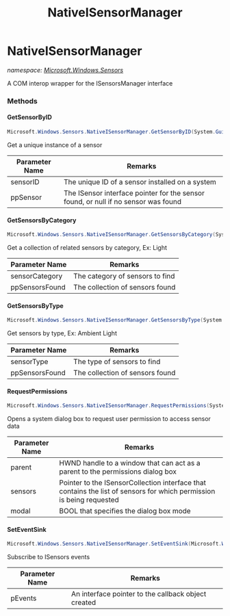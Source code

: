 ﻿---
title: NativeISensorManager
---

# NativeISensorManager
_namespace: [Microsoft.Windows.Sensors](N-Microsoft.Windows.Sensors.html)_

A COM interop wrapper for the ISensorsManager interface

### Methods

#### GetSensorByID
```csharp
Microsoft.Windows.Sensors.NativeISensorManager.GetSensorByID(System.Guid,Microsoft.Windows.Sensors.ISensor@)
```
Get a unique instance of a sensor

|Parameter Name|Remarks|
|--------------|-------|
|sensorID|The unique ID of a sensor installed on a system|
|ppSensor|The ISensor interface pointer for the sensor found, or null if no sensor was found|


#### GetSensorsByCategory
```csharp
Microsoft.Windows.Sensors.NativeISensorManager.GetSensorsByCategory(System.Guid,Microsoft.Windows.Sensors.ISensorCollection@)
```
Get a collection of related sensors by category, Ex: Light

|Parameter Name|Remarks|
|--------------|-------|
|sensorCategory|The category of sensors to find|
|ppSensorsFound|The collection of sensors found|


#### GetSensorsByType
```csharp
Microsoft.Windows.Sensors.NativeISensorManager.GetSensorsByType(System.Guid,Microsoft.Windows.Sensors.ISensorCollection@)
```
Get sensors by type, Ex: Ambient Light

|Parameter Name|Remarks|
|--------------|-------|
|sensorType|The type of sensors to find|
|ppSensorsFound|The collection of sensors found|


#### RequestPermissions
```csharp
Microsoft.Windows.Sensors.NativeISensorManager.RequestPermissions(System.IntPtr,Microsoft.Windows.Sensors.ISensorCollection,System.Boolean)
```
Opens a system dialog box to request user permission to access sensor data

|Parameter Name|Remarks|
|--------------|-------|
|parent|HWND handle to a window that can act as a parent to the permissions dialog box|
|sensors|Pointer to the ISensorCollection interface that contains the list of sensors for which permission is being requested|
|modal|BOOL that specifies the dialog box mode|


#### SetEventSink
```csharp
Microsoft.Windows.Sensors.NativeISensorManager.SetEventSink(Microsoft.Windows.Sensors.ISensorManagerEvents)
```
Subscribe to ISensors events

|Parameter Name|Remarks|
|--------------|-------|
|pEvents|An interface pointer to the callback object created|





